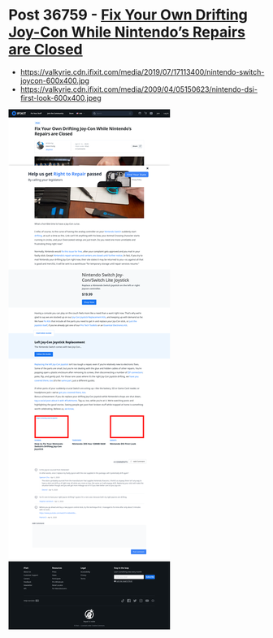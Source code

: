 # Post 36759 - [Fix Your Own Drifting Joy-Con While Nintendo&#8217;s Repairs are Closed](https://www.ifixit.com/News/36759/fix-your-own-drifting-joy-con-while-nintendos-repairs-are-closed)

- https://valkyrie.cdn.ifixit.com/media/2019/07/17113400/nintendo-switch-joycon-600x400.jpg
- https://valkyrie.cdn.ifixit.com/media/2009/04/05150623/nintendo-dsi-first-look-600x400.jpeg

![screencap](screenshots/6b2053e6-3054-466b-aef0-6b13228ec187.png)
